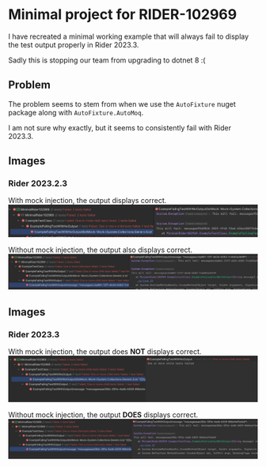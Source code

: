 ﻿# Minimal project for RIDER-102969
I have recreated a minimal working example that will always fail to display the test output properly in Rider 2023.3.

Sadly this is stopping our team from upgrading to dotnet 8 :(

## Problem
The problem seems to stem from when we use the `AutoFixture` nuget package along with `AutoFixture.AutoMoq`.

I am not sure why exactly, but it seems to consistently fail with Rider 2023.3.

## Images
### Rider 2023.2.3
With mock injection, the output displays correct.
![](Images/Rider2023-2-3_with_mock.png)

Without mock injection, the output also displays correct.
![](Images/Rider2023-2-3_without_mock.png)

## Images
### Rider 2023.3
With mock injection, the output does **NOT** displays correct.
![](Images/Rider2023-3_with_mock.png)

Without mock injection, the output **DOES** displays correct.
![](Images/Rider2023-3_without_mock.png)